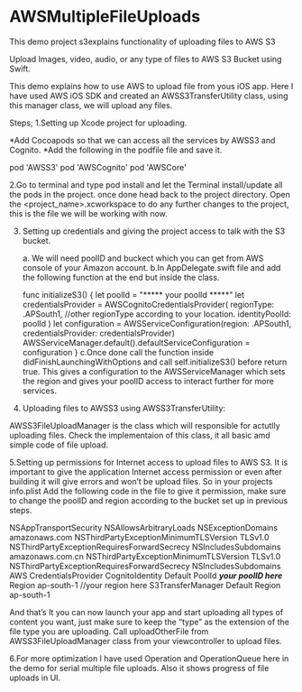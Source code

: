 # AWSMultipleFileUploads
This demo project s3explains functionality of uploading files to AWS S3

Upload Images, video, audio, or any type of files to AWS S3 Bucket using Swift.

This demo explains how to use AWS to upload file from yous iOS app.
Here I have used AWS iOS SDK and created an AWSS3TransferUtility class, using this manager class, we will upload any files.

Steps;
1.Setting up Xcode project for uploading.

*Add Cocoapods so that we can access all the services by AWSS3 and Cognito.
*Add the following in the podfile file and save it.

pod 'AWSS3'
pod 'AWSCognito'
pod 'AWSCore'

2.Go to terminal and type pod install and let the Terminal install/update all the pods in the project. once done head back to the project directory. 
  Open the <project_name>.xcworkspace to do any further changes to the project, this is the file we will be working with now.
  
3. Setting up credentials and giving the project access to talk with the S3 bucket.

    a. We will need poolID and buckect which you can get from AWS console of your Amazon account.
    b.In AppDelegate.swift file and add the following function at the end but inside the class.

    func initializeS3() {
            let poolId = "***** your poolId *****"
            let credentialsProvider = AWSCognitoCredentialsProvider(
                regionType: .APSouth1, //other regionType according to your location.
                identityPoolId: poolId
            )
            let configuration = AWSServiceConfiguration(region: .APSouth1, credentialsProvider: credentialsProvider)
            AWSServiceManager.default().defaultServiceConfiguration = configuration
        }
     c.Once done call the function inside didFinishLaunchingWithOptions and call self.initializeS3() before return true.
    This gives a configuration to the AWSServiceManager which sets the region and gives your poolID access to interact further for more services.   

4. Uploading files to AWSS3 using AWSS3TransferUtility:
  
  AWSS3FileUploadManager is the class which will responsible for actutlly uploading files.
  Check the implementaion of this class, it all basic amd simple code of file upload.
  
5.Setting up permissions for Internet access to upload files to AWS S3.
  It is important to give the application Internet access permission or even after building it will give errors and won’t be upload files.
  So in your projects info.plist Add the following code in the file to give it permission, make sure to change the poolID and region according to the bucket set up in previous steps.
    
    
  <key>NSAppTransportSecurity</key>
	<dict>
		<key>NSAllowsArbitraryLoads</key>
		<true/>
		<key>NSExceptionDomains</key>
		<dict>
			<key>amazonaws.com</key>
			<dict>
				<key>NSThirdPartyExceptionMinimumTLSVersion</key>
				<string>TLSv1.0</string>
				<key>NSThirdPartyExceptionRequiresForwardSecrecy</key>
				<false/>
				<key>NSIncludesSubdomains</key>
				<true/>
			</dict>
			<key>amazonaws.com.cn</key>
			<dict>
				<key>NSThirdPartyExceptionMinimumTLSVersion</key>
				<string>TLSv1.0</string>
				<key>NSThirdPartyExceptionRequiresForwardSecrecy</key>
				<false/>
				<key>NSIncludesSubdomains</key>
				<true/>
			</dict>
		</dict>
	</dict>
	<key>AWS</key>
	<dict>
		<key>CredentialsProvider</key>
		<dict>
			<key>CognitoIdentity</key>
			<dict>
				<key>Default</key>
				<dict>
					<key>PoolId</key>
					<string>*****your poolID here*****</string>
					<key>Region</key>
					<string>ap-south-1</string> //your region here
				</dict>
			</dict>
		</dict>
		<key>S3TransferManager</key>
		<dict>
			<key>Default</key>
			<dict>
				<key>Region</key>
				<string>ap-south-1</string>
			</dict>
		</dict>
	</dict>
    
  And that’s It you can now launch your app and start uploading all types of content you want, just make sure to keep the “type” as the extension of the file type you are uploading.
  Call uploadOtherFile from AWSS3FileUploadManager class from your viewcontroller to upload files.
  
  6.For more optimization I have used Operation and OperationQueue here in the demo for serial multiple file uploads.
  Also it shows progress of file uploads in UI.
  
  
